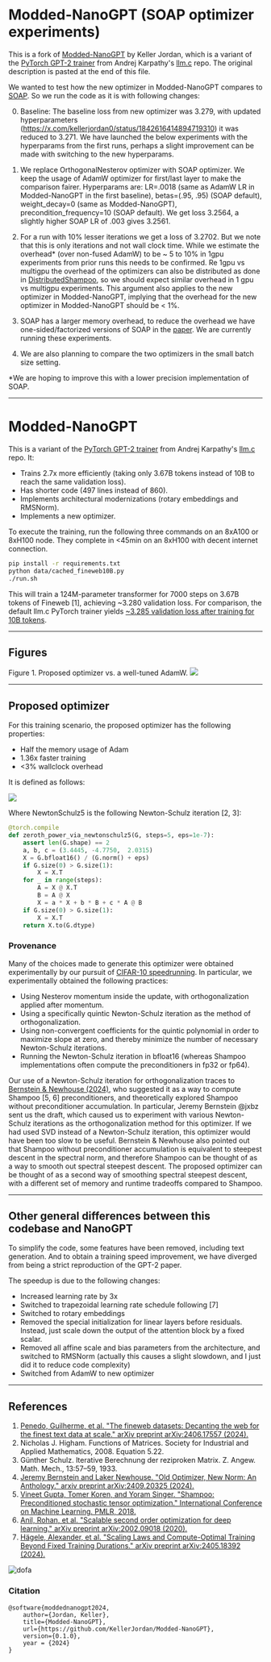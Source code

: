# Modded-NanoGPT (SOAP optimizer experiments)

This is a fork of [Modded-NanoGPT](https://github.com/KellerJordan/modded-nanogpt) by Keller Jordan, which is a variant of the [PyTorch GPT-2 trainer](https://github.com/karpathy/llm.c/blob/7b929300217ff1a974b63791a228928b39b26409/train_gpt2.py) from
Andrej Karpathy's [llm.c](https://github.com/karpathy/llm.c) repo. The original description is pasted at the end of this file.


We wanted to test how the new optimizer in Modded-NanoGPT compares to [SOAP](https://github.com/nikhilvyas/SOAP). So we run the code as it is with following changes:

0. Baseline: The baseline loss from new optimizer was 3.279, with updated hyperparameters (https://x.com/kellerjordan0/status/1842616414894719310) it was reduced to 3.271. We have launched the below experiments with the hyperparams from the first runs, perhaps a slight improvement can be made with switching to the new hyperparams.

1. We replace OrthogonalNesterov optimizer with SOAP optimizer. We keep the usage of AdamW optimizer for first/last layer to make the comparison fairer. Hyperparams are: LR=.0018 (same as AdamW LR in Modded-NanoGPT in the first baseline), betas=(.95, .95) (SOAP default), weight_decay=0 (same as Modded-NanoGPT), precondition_frequency=10 (SOAP default). We get loss 3.2564, a slightly higher SOAP LR of .003 gives 3.2561.

2. For a run with 10% lesser iterations we get a loss of 3.2702. But we note that this is only iterations and not wall clock time. While we estimate the overhead* (over non-fused AdamW) to be ~ 5 to 10% in 1gpu experiments from prior runs this needs to be confirmed. Re 1gpu vs multigpu the overhead of the optimizers can also be distributed as done in [DistributedShampoo](https://github.com/facebookresearch/optimizers/tree/main/distributed_shampoo), so we should expect similar overhead in 1 gpu vs multigpu experiments. This argument also applies to the new optimizer in Modded-NanoGPT, implying that the overhead for the new optimizer in Modded-NanoGPT should be < 1%.

3. SOAP has a larger memory overhead, to reduce the overhead we have one-sided/factorized versions of SOAP in the [paper](https://arxiv.org/abs/2409.11321). We are currently running these experiments.

4. We are also planning to compare the two optimizers in the small batch size setting.

*We are hoping to improve this with a lower precision implementation of SOAP.

---------------


# Modded-NanoGPT

This is a variant of the [PyTorch GPT-2 trainer](https://github.com/karpathy/llm.c/blob/7b929300217ff1a974b63791a228928b39b26409/train_gpt2.py) from
Andrej Karpathy's [llm.c](https://github.com/karpathy/llm.c) repo. It:
* Trains 2.7x more efficiently (taking only 3.67B tokens instead of 10B to reach the same validation loss).
* Has shorter code (497 lines instead of 860).
* Implements architectural modernizations (rotary embeddings and RMSNorm).
* Implements a new optimizer.

To execute the training, run the following three commands on an 8xA100 or 8xH100 node.
They complete in <45min on an 8xH100 with decent internet connection.
```bash
pip install -r requirements.txt
python data/cached_fineweb10B.py
./run.sh
```

This will train a 124M-parameter transformer for 7000 steps on 3.67B tokens of Fineweb [1], achieving ~3.280 validation
loss.
For comparison, the default llm.c PyTorch trainer yields [~3.285 validation loss after training for 10B tokens](https://github.com/karpathy/llm.c/discussions/481).

---

## Figures

Figure 1. Proposed optimizer vs. a well-tuned AdamW.
![](img/fig_optimizer.png)

---

## Proposed optimizer

For this training scenario, the proposed optimizer has the following properties:
* Half the memory usage of Adam
* 1.36x faster training
* <3% wallclock overhead

It is defined as follows:

![](img/algo_optimizer.png)

Where NewtonSchulz5 is the following Newton-Schulz iteration [2, 3]:
```python
@torch.compile
def zeroth_power_via_newtonschulz5(G, steps=5, eps=1e-7):
    assert len(G.shape) == 2
    a, b, c = (3.4445, -4.7750,  2.0315)
    X = G.bfloat16() / (G.norm() + eps)
    if G.size(0) > G.size(1):
        X = X.T 
    for _ in range(steps):
        A = X @ X.T 
        B = A @ X 
        X = a * X + b * B + c * A @ B 
    if G.size(0) > G.size(1):
        X = X.T 
    return X.to(G.dtype)
```

### Provenance

Many of the choices made to generate this optimizer were obtained experimentally by our pursuit of [CIFAR-10 speedrunning](https://github.com/KellerJordan/cifar10-airbench).
In particular, we experimentally obtained the following practices:
* Using Nesterov momentum inside the update, with orthogonalization applied after momentum.
* Using a specifically quintic Newton-Schulz iteration as the method of orthogonalization.
* Using non-convergent coefficients for the quintic polynomial in order to maximize slope at zero, and thereby minimize the number of necessary Newton-Schulz iterations.
* Running the Newton-Schulz iteration in bfloat16 (whereas Shampoo implementations often compute the preconditioners in fp32 or fp64).

Our use of a Newton-Schulz iteration for orthogonalization traces to [Bernstein & Newhouse (2024)](https://arxiv.org/abs/2409.20325),
who suggested it as a way to compute Shampoo [5, 6] preconditioners, and theoretically explored Shampoo without preconditioner accumulation.
In particular, Jeremy Bernstein @jxbz sent us the draft, which caused us to experiment with various Newton-Schulz iterations as the
orthogonalization method for this optimizer.
If we had used SVD instead of a Newton-Schulz iteration, this optimizer would have been too slow to be useful.
Bernstein & Newhouse also pointed out that Shampoo without preconditioner accumulation is equivalent to steepest descent in the spectral norm,
and therefore Shampoo can be thought of as a way to smooth out spectral steepest descent.
The proposed optimizer can be thought of as a second way of smoothing spectral steepest descent, with a different set of memory and runtime tradeoffs
compared to Shampoo.

---

## Other general differences between this codebase and NanoGPT

To simplify the code, some features have been removed, including text generation.
And to obtain a training speed improvement, we have diverged from being a strict reproduction of the GPT-2 paper.

The speedup is due to the following changes:
- Increased learning rate by 3x
- Switched to trapezoidal learning rate schedule following [7]
- Switched to rotary embeddings
- Removed the special initialization for linear layers before residuals. Instead, just scale down the output of the attention block by a fixed scalar.
- Removed all affine scale and bias parameters from the architecture, and switched to RMSNorm (actually this causes a slight slowdown, and I just did it to reduce code complexity)
- Switched from AdamW to new optimizer

---

## References

1. [Penedo, Guilherme, et al. "The fineweb datasets: Decanting the web for the finest text data at scale." arXiv preprint arXiv:2406.17557 (2024).](https://arxiv.org/abs/2406.17557)
2. Nicholas J. Higham. Functions of Matrices. Society for Industrial and Applied Mathematics, 2008. Equation 5.22.
3. Günther Schulz. Iterative Berechnung der reziproken Matrix. Z. Angew. Math. Mech., 13:57–59, 1933.
4. [Jeremy Bernstein and Laker Newhouse. "Old Optimizer, New Norm: An Anthology." arxiv preprint arXiv:2409.20325 (2024).](https://arxiv.org/abs/2409.20325)
5. [Vineet Gupta, Tomer Koren, and Yoram Singer. "Shampoo: Preconditioned stochastic tensor optimization." International Conference on Machine Learning. PMLR, 2018.](https://arxiv.org/abs/1802.09568)
6. [Anil, Rohan, et al. "Scalable second order optimization for deep learning." arXiv preprint arXiv:2002.09018 (2020).](https://arxiv.org/abs/2002.09018)
7. [Hägele, Alexander, et al. "Scaling Laws and Compute-Optimal Training Beyond Fixed Training Durations." arXiv preprint arXiv:2405.18392 (2024).](https://arxiv.org/abs/2405.18392)

![dofa](img/dofa.jpg)

### Citation

```
@software{moddednanogpt2024,
    author={Jordan, Keller},
    title={Modded-NanoGPT},
    url={https://github.com/KellerJordan/Modded-NanoGPT},
    version={0.1.0},
    year = {2024}
}
```

